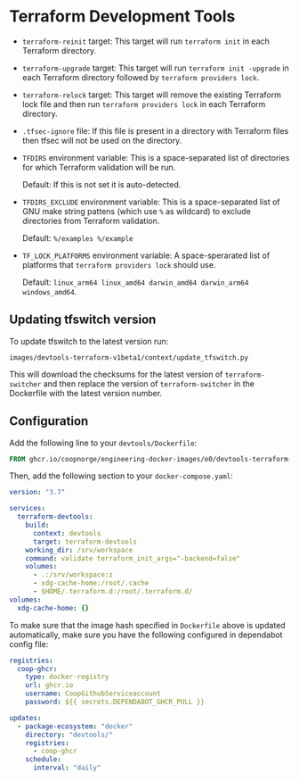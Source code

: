 # Terraform Development Tools

- `terraform-reinit` target: This target will run `terraform init` in each
  Terraform directory.

- `terraform-upgrade` target: This target will run `terraform init -upgrade` in
  each Terraform directory followed by `terraform providers lock`.

- `terraform-relock` target: This target will remove the existing Terraform
  lock file and then run `terraform providers lock` in each Terraform
  directory.

- `.tfsec-ignore` file: If this file is present in a directory with Terraform
    files then tfsec will not be used on the directory.

- `TFDIRS` environment variable: This is a space-separated list of directories
  for which Terraform validation will be run.

  Default: If this is not set it is auto-detected.

- `TFDIRS_EXCLUDE` environment variable: This is a space-separated list of GNU
  make string pattens (which use `%` as wildcard) to exclude directories from
  Terraform validation.

  Default: `%/examples %/example`

- `TF_LOCK_PLATFORMS` environment variable: A space-sperarated list of
  platforms that `terraform providers lock` should use.

  Default: `linux_arm64 linux_amd64 darwin_amd64 darwin_arm64 windows_amd64`.

## Updating tfswitch version

To update tfswitch to the latest version run:

```concole
images/devtools-terraform-v1beta1/context/update_tfswitch.py
```

This will download the checksums for the latest version of `terraform-switcher`
and then replace the version of `terraform-switcher` in the Dockerfile with the
latest version number.

## Configuration

Add the following line to your `devtools/Dockerfile`:

```Dockerfile title="devtools/Dockerfile"
FROM ghcr.io/coopnorge/engineering-docker-images/e0/devtools-terraform-v1beta1:latest@sha256:e18031952ade602b87f5c1a4e6d5b426497b66bac1ff28de28144e00752da94d AS terraform-devtools
```

Then, add the following section to your `docker-compose.yaml`:

```yaml title="docker-compose.yaml"
version: "3.7"

services:
  terraform-devtools:
    build:
      context: devtools
      target: terraform-devtools
    working_dir: /srv/workspace
    command: validate terraform_init_args="-backend=false"
    volumes:
      - .:/srv/workspace:z
      - xdg-cache-home:/root/.cache
      - $HOME/.terraform.d:/root/.terraform.d/
volumes:
  xdg-cache-home: {}
```

To make sure that the image hash specified in `Dockerfile` above is updated automatically, make sure you have the
following configured in dependabot config file:

```yaml title=".github/dependabot.yaml"
registries:
  coop-ghcr:
    type: docker-registry
    url: ghcr.io
    username: CoopGithubServiceaccount
    password: ${{ secrets.DEPENDABOT_GHCR_PULL }}

updates:
  - package-ecosystem: "docker"
    directory: "devtools/"
    registries:
      - coop-ghcr
    schedule:
      interval: "daily"
```
